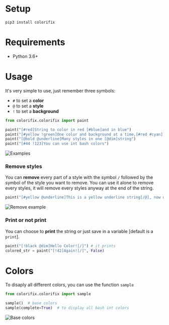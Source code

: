 # Setup

```
pip3 install colorifix
```

# Requirements
* Python 3.6+

# Usage
It's very simple to use, just remember three symbols:
* `#` to set a **color**
* `@` to set a **style**
* `!` to set a **background**
```python
from colorifix.colorifix import paint

paint("[#red]String to color in red [#blue]and in blue")
paint("[#yellow !green]One color and background at a time,[#red #cyan] last set win")
paint("[@bold @underline]Many styles in one [@dim]string")
paint("[#44 !123]You can use int bash colors")
```
![Examples](images/examples.png)
### Remove styles
You can **remove** every part of a style with the symbol `/` followed by the symbol of the style you want to remove. You can use it alone to remove every styles, it will remove every styles anyway at the end of the string.
```python
paint("[#yellow @underline]This is a yellow underline string[/@], now only yellow[/].")
```
![Remove example](images/remove.png)
### Print or not print
You can choose to **print** the string or just save in a variable [default is a `print`].
```python
paint("[!black @dim]Hello Color![/]") # it prints
colored_str = paint("[!42]Again![/]", False)
```

# Colors
To disaply all different colors, you can use the function `sample`
```python
from colorifix.colorifix import sample

sample()  # base colors
sample(complete=True)  # to display all bash int colors
```
![Base colors](images/colors.png)